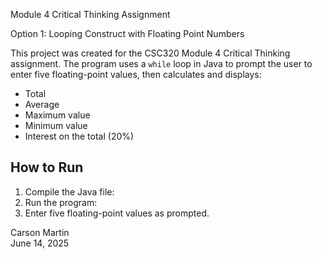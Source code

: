 Module 4 Critical Thinking Assignment

Option 1: Looping Construct with Floating Point Numbers

This project was created for the CSC320 Module 4 Critical Thinking assignment. The program uses a `while` loop in Java to prompt the user to enter five floating-point values, then calculates and displays:

- Total
- Average
- Maximum value
- Minimum value
- Interest on the total (20%)

## How to Run

1. Compile the Java file:
2. Run the program:
3. Enter five floating-point values as prompted.


Carson Martin  
June 14, 2025

